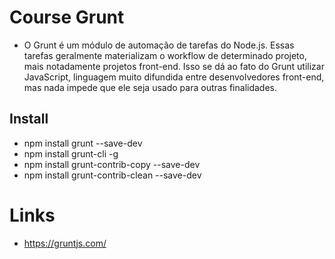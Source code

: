 # Course Grunt

* O Grunt é um módulo de automação de tarefas do Node.js. Essas tarefas geralmente materializam o workflow de determinado projeto, mais notadamente projetos front-end. Isso se dá ao fato do Grunt utilizar JavaScript, linguagem muito difundida entre desenvolvedores front-end, mas nada impede que ele seja usado para outras finalidades.

## Install
* npm install grunt --save-dev
* npm install grunt-cli -g
* npm install grunt-contrib-copy --save-dev
* npm install grunt-contrib-clean --save-dev


# Links
* https://gruntjs.com/
